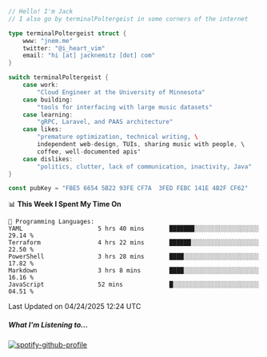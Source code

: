 ```go
// Hello! I'm Jack
// I also go by terminalPoltergeist in some corners of the internet

type terminalPoltergeist struct {
    www: "jnem.me"
    twitter: "@i_heart_vim"
    email: "hi [at] jacknemitz [dot] com"
}

switch terminalPoltergeist {
    case work:
        "Cloud Engineer at the University of Minnesota"
    case building:
        "tools for interfacing with large music datasets"
    case learning:
        "gRPC, Laravel, and PAAS architecture"
    case likes:
        "premature optimization, technical writing, \
        independent web-design, TUIs, sharing music with people, \
        coffee, well-documented apis"
    case dislikes:
        "politics, clutter, lack of communication, inactivity, Java"
}

const pubKey = "FBE5 6654 5B22 93FE CF7A  3FED FEBC 141E 4B2F CF62"
```

<!--START_SECTION:waka-->
📊 **This Week I Spent My Time On** 

```text
💬 Programming Languages: 
YAML                     5 hrs 40 mins       ███████░░░░░░░░░░░░░░░░░░   29.14 % 
Terraform                4 hrs 22 mins       ██████░░░░░░░░░░░░░░░░░░░   22.50 % 
PowerShell               3 hrs 28 mins       ████░░░░░░░░░░░░░░░░░░░░░   17.82 % 
Markdown                 3 hrs 8 mins        ████░░░░░░░░░░░░░░░░░░░░░   16.16 % 
JavaScript               52 mins             █░░░░░░░░░░░░░░░░░░░░░░░░   04.51 % 
```


 Last Updated on 04/24/2025 12:24 UTC
<!--END_SECTION:waka-->

##### What I'm Listening to...

[![spotify-github-profile](https://jnem.me/listening-item?maxAge=2592000)](https://jnem.me/listening)

